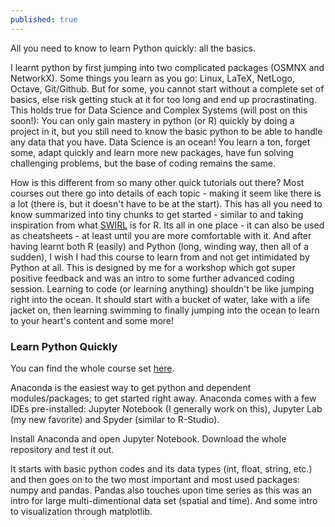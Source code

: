 ```yaml
---
published: true
---
```

All you need to know to learn Python quickly: all the basics.

I learnt python by first jumping into two complicated packages (OSMNX and NetworkX). Some things you learn as you go: Linux, LaTeX, NetLogo, Octave, Git/Github. But for some, you cannot start without a complete set of basics, else risk getting stuck at it for too long and end up procrastinating. This holds true for Data Science and Complex Systems (will post on this soon!): You can only gain mastery in python (or R) quickly by doing a project in it, but you still need to know the basic python to be able to handle any data that you have. Data Science is an ocean! You learn a ton, forget some, adapt quickly and learn more new packages, have fun solving challenging problems, but the base of coding remains the same.

How is this different from so many other quick tutorials out there? Most courses out there go into details of each topic - making it seem like there is a lot (there is, but it doesn't have to be at the start). This has all you need to know summarized into tiny chunks to get started - similar to and taking inspiration from what [SWIRL](https://swirlstats.com/) is for R. Its all in one place - it can also be used as cheatsheets - at least until you are more comfortable with it. And after having learnt both R (easily) and Python (long, winding way, then all of a sudden), I wish I had this course to learn from and not get intimidated by Python at all. This is designed by me for a workshop which got super positive feedback and was an intro to some further advanced coding session. Learning to code (or learning anything) shouldn't be like jumping right into the ocean. It should start with a bucket of water, lake with a life jacket on, then learning swimming to finally jumping into the ocean to learn to your heart's content and some more! 

### Learn Python Quickly

You can find the whole course set [here](https://github.com/SD-Suman/Learn-Python-Quickly). 

Anaconda is the easiest way to get python and dependent modules/packages; to get started right away. Anaconda comes with a few IDEs pre-installed: Jupyter Notebook (I generally work on this), Jupyter Lab (my new favorite) and Spyder (similar to R-Studio). 

Install Anaconda and open Jupyter Notebook. Download the whole repository and test it out.

It starts with basic python codes and its data types (int, float, string, etc.) and then goes on to the two most important and most used packages: numpy and pandas. Pandas also touches upon time series as this was an intro for large multi-dimentional data set (spatial and time). And some intro to visualization through matplotlib.